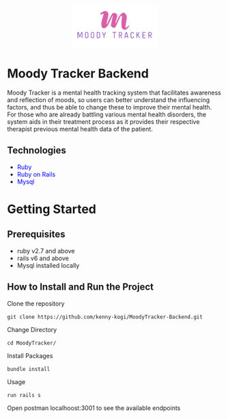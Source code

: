 <p align="center">
<img src="./app/assets/images/logo.png" width="200" height="100"/>
</p>

# Moody Tracker Backend

Moody Tracker is a mental health tracking system that facilitates awareness and reflection of moods, so users can better
understand the influencing factors, and thus be able to change these to improve their mental health. For those who are already battling various mental health disorders, the system aids in their treatment process as it provides their respective therapist previous mental health data of the patient.

## Technologies

- <span style="color: blue">Ruby</span>
- <span style="color: blue">Ruby on Rails</span>
- <span style="color: blue">Mysql</span>

# Getting Started

## Prerequisites

- ruby v2.7 and above
- rails v6 and above
- Mysql installed locally

## How to Install and Run the Project

Clone the repository

```
git clone https://github.com/kenny-kogi/MoodyTracker-Backend.git
```

Change Directory

```
cd MoodyTracker/
```

Install Packages

```
bundle install
```

Usage

```
run rails s
```

Open postman localhoost:3001 to see the available endpoints
